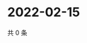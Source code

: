 # 2022-02-15

共 0 条

<!-- BEGIN WEIBO -->
<!-- 最后更新时间 Tue Feb 15 2022 09:58:45 GMT+0800 (China Standard Time) -->

<!-- END WEIBO -->
